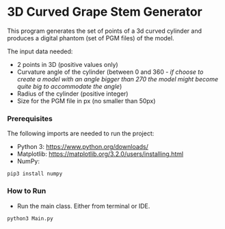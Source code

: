 # 3D Curved Grape Stem Generator

This program generates the set of points of a 3d curved cylinder and produces a digital phantom (set of PGM files) of the model. 

The input data needed:
 - 2 points in 3D (positive values only)
 - Curvature angle of the cylinder (between 0 and 360 - _if choose to create a model with an angle bigger than 270 the model might become quite big to accommodate the angle_)
 - Radius of the cylinder (positive integer)
 - Size for the PGM file in px (no smaller than 50px)

### Prerequisites

The following imports are needed to run the project:

 - Python 3: https://www.python.org/downloads/
 - Matplotlib: https://matplotlib.org/3.2.0/users/installing.html
 - NumPy: 
```
pip3 install numpy
```

### How to Run

 - Run the main class. Either from terminal or IDE.

```
python3 Main.py
```